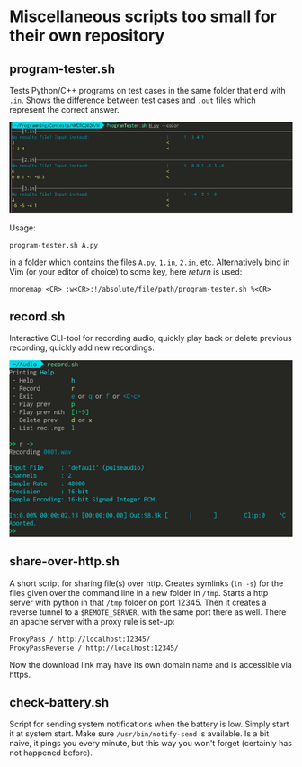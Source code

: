 # Miscellaneous scripts too small for their own repository

## program-tester.sh

Tests Python/C++ programs on test cases in the same folder that end with `.in`. 
Shows the difference between test cases and `.out` files which represent the correct answer.

![](media/programtester.png)

Usage:

```
program-tester.sh A.py
```
 
in a folder which contains the files `A.py`, `1.in`, `2.in`, etc.
Alternatively bind in Vim (or your editor of choice) to some key, here *return* is used:

```
nnoremap <CR> :w<CR>:!/absolute/file/path/program-tester.sh %<CR>
```

## record.sh

Interactive CLI-tool for recording audio, quickly play back or delete previous recording, quickly add new recordings.

![](media/record.png)

## share-over-http.sh

A short script for sharing file(s) over http. 
Creates symlinks (`ln -s`) for the files given over the command line in a new folder in `/tmp`.
Starts a http server with python in that `/tmp` folder on port 12345. 
Then it creates a reverse tunnel to a `$REMOTE_SERVER`, with the same port there as well.
There an apache server with a proxy rule is set-up:

```
ProxyPass / http://localhost:12345/
ProxyPassReverse / http://localhost:12345/
```

Now the download link may have its own domain name and is accessible via https.

## check-battery.sh

Script for sending system notifications when the battery is low. Simply start it at system start.
Make sure `/usr/bin/notify-send` is available. Is a bit naive, it pings you every minute, but
this way you won't forget (certainly has not happened before). 

